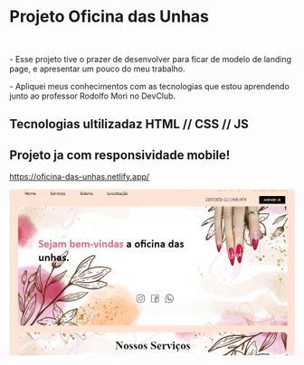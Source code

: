 <h1>Projeto Oficina das Unhas</h1>
<br>
<p>- Esse projeto tive o prazer de desenvolver para ficar de modelo de landing page, e apresentar um pouco do meu trabalho.</p>

<p> - Apliquei meus conhecimentos com as tecnologias que estou aprendendo junto ao professor Rodolfo Mori no DevClub.</p>

<h2>Tecnologias ultilizadaz HTML // CSS // JS</h2>

<h2>Projeto ja com responsividade mobile!</h2>

https://oficina-das-unhas.netlify.app/

<img src= "https://github.com/diegodev37/Projeto_manicure/blob/main/capa-readme.png?raw=true">
